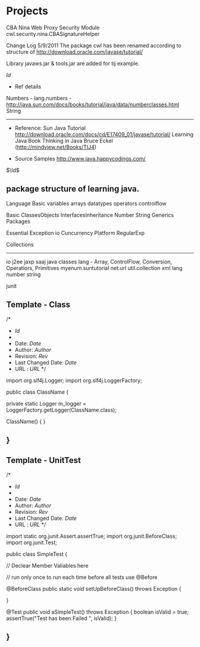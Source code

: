 
# Projects
CBA Nina Web Proxy Security Module
cwl.security.nina.CBASignatureHelper



Change Log
5/9/2011 The package cwl has been renamed according to structure of http://download.oracle.com/javase/tutorial/


Library
javaws.jar & tools.jar are added for tij example.

$Id$

* Ref details

Numbers - lang.numbers - http://java.sun.com/docs/books/tutorial/java/data/numberclasses.html
String

-----------------------------------------------------------------

* Reference:
   Sun Java Tutorial   http://download.oracle.com/docs/cd/E17409_01/javase/tutorial/
   Learning Java       Book
   Thinking in Java    Bruce Eckel (http://mindview.net/Books/TIJ4)

* Source Samples
   http://www.java.happycodings.com/
   
   

 $\Id$ 

package structure of learning java.
-----------------------------------------------------------------

Language Basic
   variables
   arrays
   datatypes
   operators
   controlflow

Basic
   ClassesObjects
   InterfacesInheritance
   Number
   String
   Generics
   Packages

Essential
   Exception
   io
   Cuncurrency
   Platform
   RegularExp

Collections

-----------------------------------------------------------------
   
io
j2ee
   jaxp
   saaj
java
   classes
   lang     - Array, ControlFlow, Conversion, Operatiors, Primitives
myenum.suntutorial
net.url
util.collection
xml
lang
   number
   string



junit





Template - Class
-----------------------------------------------------------------

/*
 *  $Id$
 *
 *  Date: $Date$
 *  Author: $Author$
 *  Revision: $Rev$
 *  Last Changed Date: $Date$
 *  URL : $URL$
 */

import org.slf4j.Logger;
import org.slf4j.LoggerFactory;

public class ClassName {

   private static Logger m_logger = LoggerFactory.getLogger(ClassName.class);

   ClassName() {
   }

}
-----------------------------------------------------------------

Template - UnitTest
-----------------------------------------------------------------

/*
 *  $Id$
 *
 *  Date: $Date$
 *  Author: $Author$
 *  Revision: $Rev$
 *  Last Changed Date: $Date$
 *  URL : $URL$
 */
 
import static org.junit.Assert.assertTrue;
import org.junit.BeforeClass;
import org.junit.Test;

public class SimpleTest {

   // Declear Member Valiables here

   // run only once    to run each time before all tests use @Before

   @BeforeClass
   public static void setUpBeforeClass() throws Exception {

   }

   @Test
   public void aSimpleTest() throws Exception {
      boolean isValid = true;
      assertTrue("Test has been Failed ", isValid);
   }

}
-----------------------------------------------------------------
